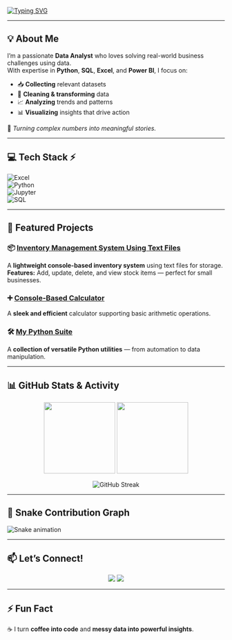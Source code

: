 
<!-- Animated Typing Intro -->
[![Typing SVG](https://readme-typing-svg.herokuapp.com?font=Fira+Code&size=28&duration=3000&pause=800&color=F75C7E&center=true&vCenter=true&width=800&lines=Hi%2C+I'm+Vinayak+Mishra!;Data+Analyst+%7C+Data+Storyteller;Turning+Data+into+Actionable+Insights)](https://git.io/typing-svg)

---

## 💡 About Me
I’m a passionate **Data Analyst** who loves solving real-world business challenges using data.  
With expertise in **Python**, **SQL**, **Excel**, and **Power BI**, I focus on:

- 📥 **Collecting** relevant datasets  
- 🧹 **Cleaning & transforming** data  
- 📈 **Analyzing** trends and patterns  
- 📊 **Visualizing** insights that drive action  

💬 *Turning complex numbers into meaningful stories.*

---

## 💻 Tech Stack ⚡

![Excel](https://img.shields.io/badge/Microsoft_Excel-217346?style=for-the-badge&logo=microsoft-excel&logoColor=white)  
![Python](https://img.shields.io/badge/python-3670A0?style=for-the-badge&logo=python&logoColor=ffdd54)  
![Jupyter](https://img.shields.io/badge/Jupyter-F37626?style=for-the-badge&logo=jupyter&logoColor=white)  
![SQL](https://img.shields.io/badge/SQL-000000?style=for-the-badge&logo=sql&logoColor=white)


---

## 🚀 Featured Projects

### 📦 [Inventory Management System Using Text Files](https://github.com/vinayakmishra4/Mini-Project-Inventory-Management-System-Using-Text-Files)  
A **lightweight console-based inventory system** using text files for storage.  
**Features:** Add, update, delete, and view stock items — perfect for small businesses.

### ➕ [Console-Based Calculator](https://github.com/vinayakmishra4/Mini-Project-Console-Based-Calculator)  
A **sleek and efficient** calculator supporting basic arithmetic operations.

### 🛠 [My Python Suite](https://github.com/vinayakmishra4/Project-My-Python-Suite)  
A **collection of versatile Python utilities** — from automation to data manipulation.

---

## 📊 GitHub Stats & Activity

<p align="center">
  <img src="https://github-readme-stats.vercel.app/api?username=vinayakmishra4&show_icons=true&theme=radical" height="165" />
  <img src="https://github-readme-stats.vercel.app/api/top-langs/?username=vinayakmishra4&layout=compact&theme=radical" height="165" />
</p>

<p align="center">
  <img src="https://streak-stats.demolab.com?user=vinayakmishra4&theme=radical" alt="GitHub Streak" />
</p>

---

## 🐍 Snake Contribution Graph
![Snake animation](https://github.com/vinayakmishra4/vinayakmishra4/blob/output/github-contribution-grid-snake.svg)

---

## 📫 Let’s Connect!
<p align="center">
  <a href="https://www.linkedin.com/in/vinayak-mishra-93003b1b3"><img src="https://img.shields.io/badge/LinkedIn-0A66C2?style=for-the-badge&logo=linkedin&logoColor=white"/></a>
  <a href="mailto:mvinayak316@outlook.com"><img src="https://img.shields.io/badge/Email-D14836?style=for-the-badge&logo=gmail&logoColor=white"/></a>
</p>

---

## ⚡ Fun Fact
☕ I turn **coffee into code** and **messy data into powerful insights**.

